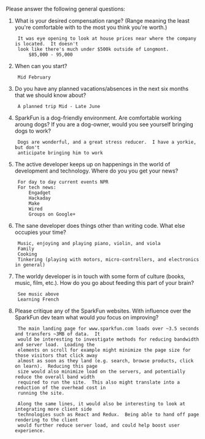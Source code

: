 Please answer the following general questions:

1. What is your desired compensation range? (Range meaning the least you're comfortable with to the most you think you're worth.)

        It was eye opening to look at house prices near where the company is located.  It doesn't
        look like there's much under $500k outside of Longmont.
            $85,000 - 95,000
        
2. When can you start?

        Mid February

3. Do you have any planned vacations/absences in the next six months that we should know about?

        A planned trip Mid - Late June

4. SparkFun is a dog-friendly environment. Are comfortable working aroung dogs? If you are a dog-owner, would you see yourself bringing dogs to work?

        Dogs are wonderful, and a great stress reducer.  I have a yorkie, but don't
        anticipate bringing him to work

5. The active developer keeps up on happenings in the world of development and technology. Where do you you get your news?

        For day to day current events NPR
        For tech news:
            Engadget
            Hackaday
            Make
            Wired
            Groups on Google+

6. The sane developer does things other than writing code. What else occupies your time?
    
        Music, enjoying and playing piano, violin, and viola
        Family
        Cooking
        Tinkering (playing with motors, micro-controllers, and electronics in general)

7. The worldy developer is in touch with some form of culture (books, music, film, etc.). How do you go about feeding this part of your brain?

        See music above
        Learning French

8. Please critique any of the SparkFun websites. With influence over the SparkFun dev team what would *you* focus on improving?

        The main landing page for www.sparkfun.com loads over ~3.5 seconds and transfers ~3MB of data.  It
        would be interesting to investigate methods for reducing bandwidth and server load.  Loading the
        elements on scroll for example might minimize the page size for those visitors that click away
        almost as soon as they land (e.g. search, browse products, click on learn).  Reducing this page
        size would also minimize load on the servers, and potentially reduce the overall band width
        required to run the site.  This also might translate into a reduction of the overhead cost in
        running the site.

        Along the same lines, it would also be interesting to look at integrating more client side
        technologies such as React and Redux.  Being able to hand off page rendering to the client
        would further reduce server load, and could help boost user experience.

